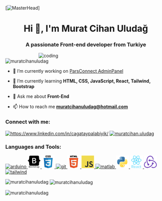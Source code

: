 [![MasterHead](https://raw.githubusercontent.com/PolarBearGG/PolarBearGG/master/web-developer.gif)]
<h1 align="center">Hi 👋, I'm Murat Cihan Uludağ</h1>
<h3 align="center">A passionate Front-end developer from Turkiye</h3>
<img align="right" alt="coding" width="400" src="https://media.tenor.com/tZ2Xd8LqAnMAAAAd/typing-fast.gif"


<p align="left"> <img src="https://komarev.com/ghpvc/?username=muratcihanuludag&label=Profile%20views&color=0e75b6&style=flat" alt="muratcihanuludag" /> </p>

- 🔭 I’m currently working on [ParsConnect AdminPanel](ASFASFASFASF.com)

- 🌱 I’m currently learning **HTML, CSS, JavaScript, React, Tailwind, Bootstrap**

- 💬 Ask me about **Front-End**

- 📫 How to reach me **muratcihanuludag@hotmail.com**

<h3 align="left">Connect with me:</h3>
<p align="left">
<a href="https://www.linkedin.com/in/murat-cihan-uludağ-3b29ab236/" target="blank"><img align="center" src="https://raw.githubusercontent.com/rahuldkjain/github-profile-readme-generator/master/src/images/icons/Social/linked-in-alt.svg" alt="https://www.linkedin.com/in/cagataypalabiyik/" height="30" width="40" /></a>
<a href="https://www.instagram.com/murat_cihan_uludag/" target="blank"><img align="center" src="https://raw.githubusercontent.com/rahuldkjain/github-profile-readme-generator/master/src/images/icons/Social/instagram.svg" alt="muratcihan.uludag" height="30" width="40" /></a>
</p>

<h3 align="left">Languages and Tools:</h3>
<p align="left"> <a href="https://www.arduino.cc/" target="_blank" rel="noreferrer"> <img src="https://cdn.worldvectorlogo.com/logos/arduino-1.svg" alt="arduino" width="40" height="40"/> </a> <a href="https://getbootstrap.com" target="_blank" rel="noreferrer"> <img src="https://raw.githubusercontent.com/devicons/devicon/master/icons/bootstrap/bootstrap-plain-wordmark.svg" alt="bootstrap" width="40" height="40"/> </a> <a href="https://www.w3schools.com/css/" target="_blank" rel="noreferrer"> <img src="https://raw.githubusercontent.com/devicons/devicon/master/icons/css3/css3-original-wordmark.svg" alt="css3" width="40" height="40"/> </a> <a href="https://git-scm.com/" target="_blank" rel="noreferrer"> <img src="https://www.vectorlogo.zone/logos/git-scm/git-scm-icon.svg" alt="git" width="40" height="40"/> </a> <a href="https://www.w3.org/html/" target="_blank" rel="noreferrer"> <img src="https://raw.githubusercontent.com/devicons/devicon/master/icons/html5/html5-original-wordmark.svg" alt="html5" width="40" height="40"/> </a> <a href="https://developer.mozilla.org/en-US/docs/Web/JavaScript" target="_blank" rel="noreferrer"> <img src="https://raw.githubusercontent.com/devicons/devicon/master/icons/javascript/javascript-original.svg" alt="javascript" width="40" height="40"/> </a> <a href="https://www.mathworks.com/" target="_blank" rel="noreferrer"> <img src="https://upload.wikimedia.org/wikipedia/commons/2/21/Matlab_Logo.png" alt="matlab" width="40" height="40"/> </a> <a href="https://www.python.org" target="_blank" rel="noreferrer"> <img src="https://raw.githubusercontent.com/devicons/devicon/master/icons/python/python-original.svg" alt="python" width="40" height="40"/> </a> <a href="https://reactjs.org/" target="_blank" rel="noreferrer"> <img src="https://raw.githubusercontent.com/devicons/devicon/master/icons/react/react-original-wordmark.svg" alt="react" width="40" height="40"/> </a> <a href="https://redux.js.org" target="_blank" rel="noreferrer"> <img src="https://raw.githubusercontent.com/devicons/devicon/master/icons/redux/redux-original.svg" alt="redux" width="40" height="40"/> </a> <a href="https://tailwindcss.com/" target="_blank" rel="noreferrer"> <img src="https://www.vectorlogo.zone/logos/tailwindcss/tailwindcss-icon.svg" alt="tailwind" width="40" height="40"/> </a> </p>

<p><img align="left" src="https://github-readme-stats.vercel.app/api/top-langs?username=muratcihanuludag&show_icons=true&locale=en&layout=compact" alt="muratcihanuludag" /></p>

<p>&nbsp;<img align="center" src="https://github-readme-stats.vercel.app/api?username=muratcihanuludag&show_icons=true&locale=en" alt="muratcihanuludag" /></p>

<p><img align="center" src="https://github-readme-streak-stats.herokuapp.com/?user=muratcihanuludag&" alt="muratcihanuludag" /></p>

